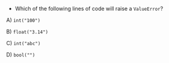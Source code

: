 - Which of the following lines of code will raise a `ValueError`?

A) `int("100")`

B) `float("3.14")`

C) `int("abc")`

D) `bool("")`

<!-- Answer: C) -->